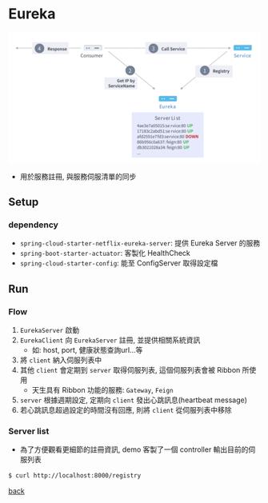 # Eureka
<img src="../docs/eureka.svg" width="800">

- 用於服務註冊, 與服務伺服清單的同步

## Setup
### dependency
- `spring-cloud-starter-netflix-eureka-server`: 提供 Eureka Server 的服務
- `spring-boot-starter-actuator`: 客製化 HealthCheck
- `spring-cloud-starter-config`: 能至 ConfigServer 取得設定檔

## Run
### Flow
1. `EurekaServer` 啟動
2. `EurekaClient` 向 `EurekaServer` 註冊, 並提供相關系統資訊
    - 如: host, port, 健康狀態查詢url...等
3. 將 `client` 納入伺服列表中
4. 其他 `client` 會定期到 `server` 取得伺服列表, 這個伺服列表會被 Ribbon 所使用
    - 天生具有 Ribbon 功能的服務: `Gateway`, `Feign`
5. `server` 根據週期設定, 定期向 `client` 發出心跳訊息(heartbeat message)
6. 若心跳訊息超過設定的時間沒有回應, 則將 `client` 從伺服列表中移除

### Server list
- 為了方便觀看更細節的註冊資訊, demo 客製了一個 controller 輸出目前的伺服列表
```sh
$ curl http://localhost:8000/registry
```

[back](../README.md#detail)
